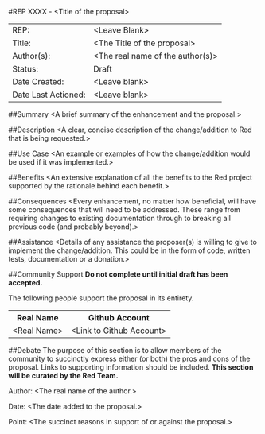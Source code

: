 #REP XXXX - \<Title of the proposal\>
<table>
  <tr>
    <td>REP:</td>
    <td>&lt;Leave Blank&gt;</td>
  </tr>
  <tr>
    <td>Title:</td>
    <td>&lt;The Title of the proposal&gt;</td>
  </tr>
  <tr>
    <td>Author(s):</td>
    <td>&lt;The real name of the author(s)&gt;</td>
  </tr>
  <tr>
    <td>Status:</td>
    <td>Draft</td>
  </tr>
  <tr>
    <td>Date Created:</td>
    <td>&lt;Leave blank&gt;</td>
  </tr>
  <tr>
    <td>Date Last Actioned:</td>
    <td>&lt;Leave blank&gt;</td>
  </tr>
</table>

##Summary
\<A brief summary of the enhancement and the proposal.\>
     
##Description
\<A clear, concise description of the change/addition to Red that is being requested.\>

##Use Case
\<An example or examples of how the change/addition would be used if it was implemented.\>

##Benefits
\<An extensive explanation of all the benefits to the Red project supported by the rationale behind each benefit.\>

##Consequences
\<Every enhancement, no matter how beneficial, will have some consequences that will need to be addressed. These range from requiring changes to existing documentation through to breaking all previous code (and probably beyond).\>

##Assistance
\<Details of any assistance the proposer(s) is willing to give to implement the change/addition. This could be in the form of code, written tests, documentation or a donation.\>

##Community Support
__Do not complete until initial draft has been accepted.__

The following people support the proposal in its entirety. 
<table>
  <tr>
    <th>Real Name</th>
    <th>Github Account</th>
  </tr>
  <tr>
    <td>&lt;Real Name&gt;</td>
    <td>&lt;Link to Github Account&gt;</td>
  </tr>
</table>

##Debate
The purpose of this section is to allow members of the community to succinctly express either (or both) the pros and cons of the proposal. Links to supporting information should be included. __This section will be curated by the Red Team.__

Author: \<The real name of the author.\>

Date: \<The date added to the proposal.\>

Point: \<The succinct reasons in support of or against the proposal.\>


